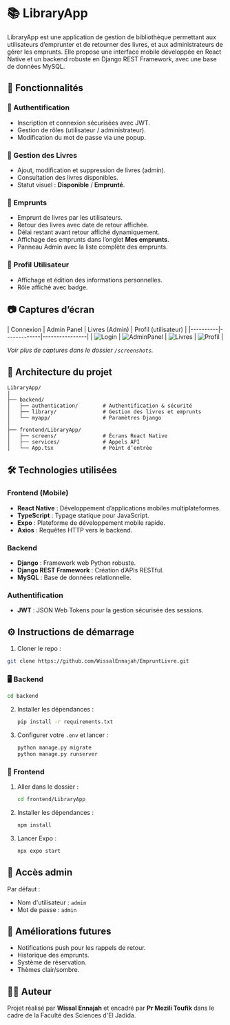 # 📚 LibraryApp

LibraryApp est une application de gestion de bibliothèque permettant aux utilisateurs d’emprunter et de retourner des livres, et aux administrateurs de gérer les emprunts. Elle propose une interface mobile développée en React Native et un backend robuste en Django REST Framework, avec une base de données MySQL.

## 🚀 Fonctionnalités

### 👤 Authentification
- Inscription et connexion sécurisées avec JWT.
- Gestion de rôles (utilisateur / administrateur).
- Modification du mot de passe via une popup.

### 📖 Gestion des Livres
- Ajout, modification et suppression de livres (admin).
- Consultation des livres disponibles.
- Statut visuel : **Disponible** / **Emprunté**.

### 📝 Emprunts
- Emprunt de livres par les utilisateurs.
- Retour des livres avec date de retour affichée.
- Délai restant avant retour affiché dynamiquement.
- Affichage des emprunts dans l’onglet **Mes emprunts**.
- Panneau Admin avec la liste complète des emprunts.

### 👤 Profil Utilisateur
- Affichage et édition des informations personnelles.
- Rôle affiché avec badge.

## 📷 Captures d’écran

| Connexion | Admin Panel | Livres (Admin) | Profil (utilisateur) |
|----------|-------------|----------------|
| ![Login](./screenshots/Login.jpg) | ![AdminPanel](./screenshots/Admin-pannel.jpg) | ![Livres](./screenshots/Livres.jpg) | ![Profil](./screenshots/Profil-Utilisateur.jpg) |

*Voir plus de captures dans le dossier `/screenshots`.*

## 🧱 Architecture du projet

```
LibraryApp/
│
├── backend/
│   ├── authentication/        # Authentification & sécurité
│   ├── library/               # Gestion des livres et emprunts
│   └── myapp/                 # Paramètres Django
│
├── frontend/LibraryApp/
│   ├── screens/               # Écrans React Native
│   ├── services/              # Appels API
│   └── App.tsx                # Point d’entrée
```

## 🛠️ Technologies utilisées

### Frontend (Mobile)
- **React Native** : Développement d’applications mobiles multiplateformes.
- **TypeScript** : Typage statique pour JavaScript.
- **Expo** : Plateforme de développement mobile rapide.
- **Axios** : Requêtes HTTP vers le backend.

### Backend
- **Django** : Framework web Python robuste.
- **Django REST Framework** : Création d’APIs RESTful.
- **MySQL** : Base de données relationnelle.

### Authentification
- **JWT** : JSON Web Tokens pour la gestion sécurisée des sessions.

## ⚙️ Instructions de démarrage

1. Cloner le repo :
```bash
git clone https://github.com/WissalEnnajah/EmpruntLivre.git
```
### 🖥️ Backend
   ```bash
   cd backend
   ```
2. Installer les dépendances :
   ```bash
   pip install -r requirements.txt
   ```
3. Configurer votre `.env` et lancer :
   ```bash
   python manage.py migrate
   python manage.py runserver
   ```

### 📱 Frontend
1. Aller dans le dossier :
   ```bash
   cd frontend/LibraryApp
   ```
2. Installer les dépendances :
   ```bash
   npm install
   ```
3. Lancer Expo :
   ```bash
   npx expo start
   ```

## 🔐 Accès admin
Par défaut :
- Nom d'utilisateur : `admin`
- Mot de passe : `admin`

## 🧩 Améliorations futures
- Notifications push pour les rappels de retour.
- Historique des emprunts.
- Système de réservation.
- Thèmes clair/sombre.

## 👨‍💻 Auteur
Projet réalisé par **Wissal Ennajah** et encadré par **Pr Mezili Toufik** dans le cadre de la Faculté des Sciences d'El Jadida.
